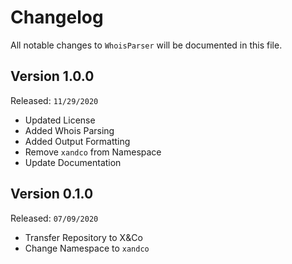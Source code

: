 # Changelog

All notable changes to `WhoisParser` will be documented in this file.

## Version 1.0.0

Released: `11/29/2020`

- Updated License
- Added Whois Parsing
- Added Output Formatting
- Remove `xandco` from Namespace
- Update Documentation

## Version 0.1.0

Released: `07/09/2020`

- Transfer Repository to X&Co
- Change Namespace to `xandco`
